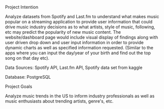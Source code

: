 Project Intention

Analyze datasets from Spotify and Last.fm to understand what makes music popular on a streaming application to provide user information that could drive music industry decisions as to what artists, style of music, following, etc may predict the popularity of new music content. The website/dashboard page would include visual display of findings along with user driven drop down and user input information in order to provide dynamic charts as well as specified information requested. (Similar to the apps where you can input the day/year of your birth and find out the top song on that day etc).

Data Sources: Spotify API, Last.fm API, Spotify data set from kaggle

Database: PostgreSQL

Project Goals

Analyze music trends in the US to inform industry professionals as well as music enthusiasts about trending artists, genre's, etc.

